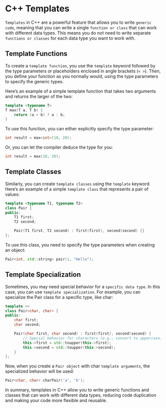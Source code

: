 # C++ Templates
 
`Templates` in C++ are a powerful feature that allows you to write `generic code`, meaning that you can write a single `function or class` that can work with different data types. This means you do not need to write separate `functions or classes` for each data type you want to work with.

## Template Functions

To create a `template function`, you use the `template` keyword followed by the type parameters or placeholders enclosed in angle brackets (`< >`). Then, you define your function as you normally would, using the type parameters to specify the generic types.

Here’s an example of a simple template function that takes two arguments and returns the larger of the two:

```cpp
template <typename T>
T max(T a, T b) {
    return (a > b) ? a : b;
}
```

To use this function, you can either explicitly specify the type parameter:
```cpp
int result = max<int>(10, 20);
```
Or, you can let the compiler deduce the type for you:

```cpp
int result = max(10, 20);
```

## Template Classes

Similarly, you can create `template classes` using the `template` keyword. Here’s an example of a simple `template class` that represents a pair of values:

```cpp
template <typename T1, typename T2>
class Pair {
public:
    T1 first;
    T2 second;

    Pair(T1 first, T2 second) : first(first), second(second) {}
};
```
To use this class, you need to specify the type parameters when creating an object:
```cpp
Pair<int, std::string> pair(1, "Hello");
```

## Template Specialization

Sometimes, you may need special behavior for a `specific data type`. In this case, you can use `template specialization`. For example, you can specialize the Pair class for a specific type, like char:
```cpp
template <>
class Pair<char, char> {
public:
    char first;
    char second;

    Pair(char first, char second) : first(first), second(second) {
        // Special behavior for characters (e.g., convert to uppercase)
        this->first = std::toupper(this->first);
        this->second = std::toupper(this->second);
    }
};
```
Now, when you create a `Pair object` with char `template arguments`, the specialized behavior will be used:

```cpp
Pair<char, char> charPair('a', 'b');
```
In summary, templates in C++ allow you to write generic functions and classes that can work with different data types, reducing code duplication and making your code more flexible and reusable.
